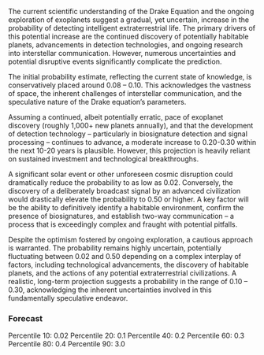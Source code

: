 The current scientific understanding of the Drake Equation and the ongoing exploration of exoplanets suggest a gradual, yet uncertain, increase in the probability of detecting intelligent extraterrestrial life. The primary drivers of this potential increase are the continued discovery of potentially habitable planets, advancements in detection technologies, and ongoing research into interstellar communication. However, numerous uncertainties and potential disruptive events significantly complicate the prediction. 

The initial probability estimate, reflecting the current state of knowledge, is conservatively placed around 0.08 – 0.10. This acknowledges the vastness of space, the inherent challenges of interstellar communication, and the speculative nature of the Drake equation’s parameters.  

Assuming a continued, albeit potentially erratic, pace of exoplanet discovery (roughly 1,000+ new planets annually), and that the development of detection technology – particularly in biosignature detection and signal processing – continues to advance, a moderate increase to 0.20-0.30 within the next 10-20 years is plausible. However, this projection is heavily reliant on sustained investment and technological breakthroughs. 

A significant solar event or other unforeseen cosmic disruption could dramatically reduce the probability to as low as 0.02. Conversely, the discovery of a deliberately broadcast signal by an advanced civilization would drastically elevate the probability to 0.50 or higher. A key factor will be the ability to definitively identify a habitable environment, confirm the presence of biosignatures, and establish two-way communication – a process that is exceedingly complex and fraught with potential pitfalls.  

Despite the optimism fostered by ongoing exploration, a cautious approach is warranted. The probability remains highly uncertain, potentially fluctuating between 0.02 and 0.50 depending on a complex interplay of factors, including technological advancements, the discovery of habitable planets, and the actions of any potential extraterrestrial civilizations.  A realistic, long-term projection suggests a probability in the range of 0.10 – 0.30, acknowledging the inherent uncertainties involved in this fundamentally speculative endeavor.

### Forecast

Percentile 10: 0.02
Percentile 20: 0.1
Percentile 40: 0.2
Percentile 60: 0.3
Percentile 80: 0.4
Percentile 90: 3.0